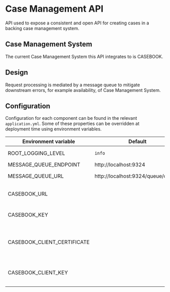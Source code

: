 # Case Management API

API used to expose a consistent and open API for creating cases in a 
backing case management system.

## Case Management System
The current Case Management System this API integrates to is CASEBOOK.

## Design
Request processing is mediated by a message queue to mitigate downstream
errors, for example availability, of Case Management System.

## Configuration

Configuration for each component can be found in the relevant `application.yml`. Some of 
these properties can be overridden at deployment time using environment variables.  

Environment variable | Default | Description
--- | --- | ---
ROOT_LOGGING_LEVEL | `info` | Root logging level
MESSAGE_QUEUE_ENDPOINT | http://localhost:9324 | SQS endpoint
MESSAGE_QUEUE_URL | http://localhost:9324/queue/default | SQS message queue
CASEBOOK_URL | | URL of CASEBOOK service
CASEBOOK_KEY | | Secret key for CASEBOOK authentication
CASEBOOK_CLIENT_CERTIFICATE | | Client certificate for signing requests to CASEBOOK
CASEBOOK_CLIENT_KEY | | Client key for signing requests to CASEBOOK
